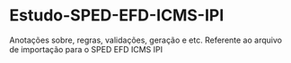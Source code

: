 # Estudo-SPED-EFD-ICMS-IPI
Anotações sobre, regras, validações, geração e etc. Referente ao arquivo de importação para o SPED EFD ICMS IPI
